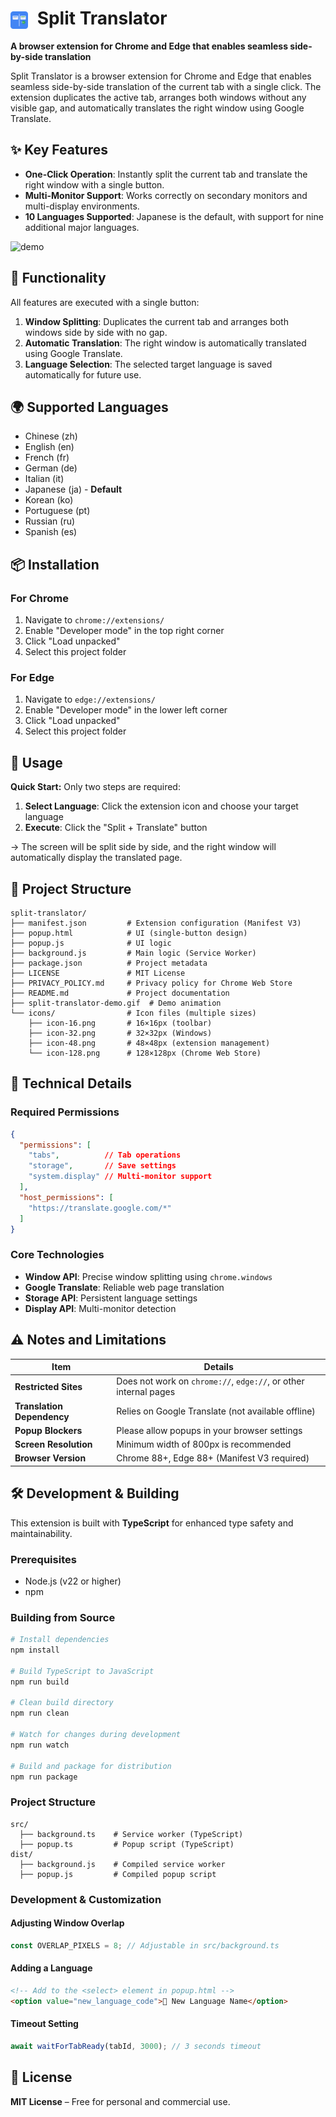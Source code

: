 # <img src="icons/icon-128.png" alt="Split Translator" width="28" height="28" style="vertical-align: middle; margin-right: 8px;"> Split Translator

**A browser extension for Chrome and Edge that enables seamless side-by-side translation**

Split Translator is a browser extension for Chrome and Edge that enables seamless side-by-side translation of the current tab with a single click. The extension duplicates the active tab, arranges both windows without any visible gap, and automatically translates the right window using Google Translate.

## ✨ Key Features

- **One-Click Operation**: Instantly split the current tab and translate the right window with a single button.
- **Multi-Monitor Support**: Works correctly on secondary monitors and multi-display environments.
- **10 Languages Supported**: Japanese is the default, with support for nine additional major languages.

![demo](split-translator-demo.gif)

## 🎯 Functionality

All features are executed with a single button:

1. **Window Splitting**: Duplicates the current tab and arranges both windows side by side with no gap.
2. **Automatic Translation**: The right window is automatically translated using Google Translate.
3. **Language Selection**: The selected target language is saved automatically for future use.

## 🌍 Supported Languages

- Chinese (zh)
- English (en)
- French (fr)
- German (de)
- Italian (it)
- Japanese (ja) - **Default**
- Korean (ko)
- Portuguese (pt)
- Russian (ru)
- Spanish (es)

## 📦 Installation

### For Chrome

1. Navigate to `chrome://extensions/`
2. Enable "Developer mode" in the top right corner
3. Click "Load unpacked"
4. Select this project folder

### For Edge

1. Navigate to `edge://extensions/`
2. Enable "Developer mode" in the lower left corner
3. Click "Load unpacked"
4. Select this project folder

## 🚀 Usage

**Quick Start:** Only two steps are required:

1. **Select Language**: Click the extension icon and choose your target language
2. **Execute**: Click the "Split + Translate" button

→ The screen will be split side by side, and the right window will automatically display the translated page.

## 📁 Project Structure

```
split-translator/
├── manifest.json         # Extension configuration (Manifest V3)
├── popup.html            # UI (single-button design)
├── popup.js              # UI logic
├── background.js         # Main logic (Service Worker)
├── package.json          # Project metadata
├── LICENSE               # MIT License
├── PRIVACY_POLICY.md     # Privacy policy for Chrome Web Store
├── README.md             # Project documentation
├── split-translator-demo.gif  # Demo animation
└── icons/                # Icon files (multiple sizes)
    ├── icon-16.png       # 16×16px (toolbar)
    ├── icon-32.png       # 32×32px (Windows)
    ├── icon-48.png       # 48×48px (extension management)
    └── icon-128.png      # 128×128px (Chrome Web Store)
```

## 🔧 Technical Details

### Required Permissions
```json
{
  "permissions": [
    "tabs",          // Tab operations
    "storage",       // Save settings
    "system.display" // Multi-monitor support
  ],
  "host_permissions": [
    "https://translate.google.com/*"
  ]
}
```

### Core Technologies
- **Window API**: Precise window splitting using `chrome.windows`
- **Google Translate**: Reliable web page translation
- **Storage API**: Persistent language settings
- **Display API**: Multi-monitor detection

## ⚠️ Notes and Limitations

| Item | Details |
|------|---------|
| **Restricted Sites** | Does not work on `chrome://`, `edge://`, or other internal pages |
| **Translation Dependency** | Relies on Google Translate (not available offline) |
| **Popup Blockers** | Please allow popups in your browser settings |
| **Screen Resolution** | Minimum width of 800px is recommended |
| **Browser Version** | Chrome 88+, Edge 88+ (Manifest V3 required) |

## 🛠️ Development & Building

This extension is built with **TypeScript** for enhanced type safety and maintainability.

### Prerequisites
- Node.js (v22 or higher)
- npm

### Building from Source
```bash
# Install dependencies
npm install

# Build TypeScript to JavaScript
npm run build

# Clean build directory
npm run clean

# Watch for changes during development
npm run watch

# Build and package for distribution
npm run package
```

### Project Structure
```
src/
  ├── background.ts    # Service worker (TypeScript)
  ├── popup.ts         # Popup script (TypeScript)
dist/
  ├── background.js    # Compiled service worker
  ├── popup.js         # Compiled popup script
```

### Development & Customization

#### Adjusting Window Overlap
```typescript
const OVERLAP_PIXELS = 8; // Adjustable in src/background.ts
```

#### Adding a Language
```html
<!-- Add to the <select> element in popup.html -->
<option value="new_language_code">🏁 New Language Name</option>
```

#### Timeout Setting
```typescript
await waitForTabReady(tabId, 3000); // 3 seconds timeout
```

## 📄 License

**MIT License** – Free for personal and commercial use.
